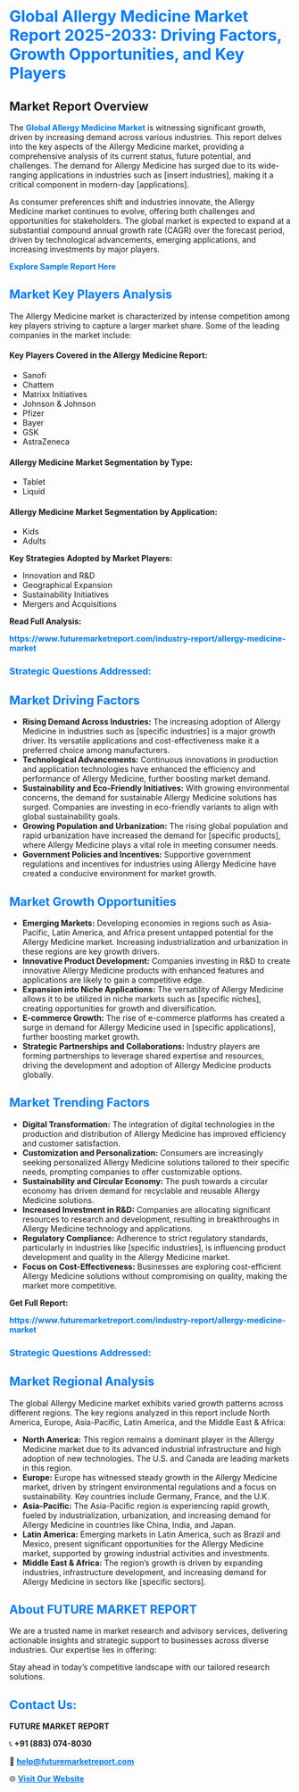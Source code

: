 <h1 style="color: #007BFF;">Global Allergy Medicine Market Report 2025-2033: Driving Factors, Growth Opportunities, and Key Players</h1>

<section id="overview">
<h2>Market Report Overview</h2>
<p>The <a href="https://www.futuremarketreport.com/industry-report/allergy-medicine-market" style="color: #007BFF; text-decoration: none;"><strong>Global Allergy Medicine Market</strong></a> is witnessing significant growth, driven by increasing demand across various industries. This report delves into the key aspects of the Allergy Medicine market, providing a comprehensive analysis of its current status, future potential, and challenges. The demand for Allergy Medicine has surged due to its wide-ranging applications in industries such as [insert industries], making it a critical component in modern-day [applications].</p>
<p>As consumer preferences shift and industries innovate, the Allergy Medicine market continues to evolve, offering both challenges and opportunities for stakeholders. The global market is expected to expand at a substantial compound annual growth rate (CAGR) over the forecast period, driven by technological advancements, emerging applications, and increasing investments by major players.</p>
</section>

<section id="overview">
<p><a href="https://www.futuremarketreport.com/request-sample/reportId=64825" style="color: #007BFF; text-decoration: none;"><strong>Explore Sample Report Here</strong></a></p>
</section>

<section id="key-players">
<h2 style="color: #007BFF;">Market Key Players Analysis</h2>
<p>The Allergy Medicine market is characterized by intense competition among key players striving to capture a larger market share. Some of the leading companies in the market include:</p>
<h4>Key Players Covered in the Allergy Medicine Report:</h4>
<ul><li>Sanofi</li><li>Chattem</li><li>Matrixx Initiatives</li><li>Johnson &amp; Johnson</li><li>Pfizer</li><li>Bayer</li><li>GSK</li><li>AstraZeneca</li></ul>
<h4>Allergy Medicine Market Segmentation by Type:</h4>
<ul><li>Tablet</li><li>Liquid</li></ul>

<h4>Allergy Medicine Market Segmentation by Application:</h4>
<ul><li>Kids</li><li>Adults</li></ul>
<p><strong>Key Strategies Adopted by Market Players:</strong></p>
<ul>
<li>Innovation and R&D</li>
<li>Geographical Expansion</li>
<li>Sustainability Initiatives</li>
<li>Mergers and Acquisitions</li>
</ul>
</section>

<section>
<p><strong>Read Full Analysis: </strong></p><a href="https://www.futuremarketreport.com/industry-report/allergy-medicine-market" style="color: #007BFF; text-decoration: none;"><strong>https://www.futuremarketreport.com/industry-report/allergy-medicine-market</strong></a>
<h3 style="color: #007BFF;">Strategic Questions Addressed:</h3>
</section>

<section id="driving-factors">
<h2 style="color: #007BFF;">Market Driving Factors</h2>
<ul>
<li><strong>Rising Demand Across Industries:</strong> The increasing adoption of Allergy Medicine in industries such as [specific industries] is a major growth driver. Its versatile applications and cost-effectiveness make it a preferred choice among manufacturers.</li>
<li><strong>Technological Advancements:</strong> Continuous innovations in production and application technologies have enhanced the efficiency and performance of Allergy Medicine, further boosting market demand.</li>
<li><strong>Sustainability and Eco-Friendly Initiatives:</strong> With growing environmental concerns, the demand for sustainable Allergy Medicine solutions has surged. Companies are investing in eco-friendly variants to align with global sustainability goals.</li>
<li><strong>Growing Population and Urbanization:</strong> The rising global population and rapid urbanization have increased the demand for [specific products], where Allergy Medicine plays a vital role in meeting consumer needs.</li>
<li><strong>Government Policies and Incentives:</strong> Supportive government regulations and incentives for industries using Allergy Medicine have created a conducive environment for market growth.</li>
</ul>
</section>

<section id="growth-opportunities">
<h2 style="color: #007BFF;">Market Growth Opportunities</h2>
<ul>
<li><strong>Emerging Markets:</strong> Developing economies in regions such as Asia-Pacific, Latin America, and Africa present untapped potential for the Allergy Medicine market. Increasing industrialization and urbanization in these regions are key growth drivers.</li>
<li><strong>Innovative Product Development:</strong> Companies investing in R&D to create innovative Allergy Medicine products with enhanced features and applications are likely to gain a competitive edge.</li>
<li><strong>Expansion into Niche Applications:</strong> The versatility of Allergy Medicine allows it to be utilized in niche markets such as [specific niches], creating opportunities for growth and diversification.</li>
<li><strong>E-commerce Growth:</strong> The rise of e-commerce platforms has created a surge in demand for Allergy Medicine used in [specific applications], further boosting market growth.</li>
<li><strong>Strategic Partnerships and Collaborations:</strong> Industry players are forming partnerships to leverage shared expertise and resources, driving the development and adoption of Allergy Medicine products globally.</li>
</ul>
</section>

<section id="trending-factors">
<h2 style="color: #007BFF;">Market Trending Factors</h2>
<ul>
<li><strong>Digital Transformation:</strong> The integration of digital technologies in the production and distribution of Allergy Medicine has improved efficiency and customer satisfaction.</li>
<li><strong>Customization and Personalization:</strong> Consumers are increasingly seeking personalized Allergy Medicine solutions tailored to their specific needs, prompting companies to offer customizable options.</li>
<li><strong>Sustainability and Circular Economy:</strong> The push towards a circular economy has driven demand for recyclable and reusable Allergy Medicine solutions.</li>
<li><strong>Increased Investment in R&D:</strong> Companies are allocating significant resources to research and development, resulting in breakthroughs in Allergy Medicine technology and applications.</li>
<li><strong>Regulatory Compliance:</strong> Adherence to strict regulatory standards, particularly in industries like [specific industries], is influencing product development and quality in the Allergy Medicine market.</li>
<li><strong>Focus on Cost-Effectiveness:</strong> Businesses are exploring cost-efficient Allergy Medicine solutions without compromising on quality, making the market more competitive.</li>
</ul>
</section>

<section>
<p><strong>Get Full Report: </strong></p><a href="https://www.futuremarketreport.com/industry-report/allergy-medicine-market" style="color: #007BFF; text-decoration: none;"><strong>https://www.futuremarketreport.com/industry-report/allergy-medicine-market</strong></a>
<h3 style="color: #007BFF;">Strategic Questions Addressed:</h3>
</section>


<section id="regional-analysis">
<h2 style="color: #007BFF;">Market Regional Analysis</h2>
<p>The global Allergy Medicine market exhibits varied growth patterns across different regions. The key regions analyzed in this report include North America, Europe, Asia-Pacific, Latin America, and the Middle East & Africa:</p>
<ul>
<li><strong>North America:</strong> This region remains a dominant player in the Allergy Medicine market due to its advanced industrial infrastructure and high adoption of new technologies. The U.S. and Canada are leading markets in this region.</li>
<li><strong>Europe:</strong> Europe has witnessed steady growth in the Allergy Medicine market, driven by stringent environmental regulations and a focus on sustainability. Key countries include Germany, France, and the U.K.</li>
<li><strong>Asia-Pacific:</strong> The Asia-Pacific region is experiencing rapid growth, fueled by industrialization, urbanization, and increasing demand for Allergy Medicine in countries like China, India, and Japan.</li>
<li><strong>Latin America:</strong> Emerging markets in Latin America, such as Brazil and Mexico, present significant opportunities for the Allergy Medicine market, supported by growing industrial activities and investments.</li>
<li><strong>Middle East & Africa:</strong> The region’s growth is driven by expanding industries, infrastructure development, and increasing demand for Allergy Medicine in sectors like [specific sectors].</li>
</ul>
</section>

<footer>
<h2 style="color: #007BFF;">About FUTURE MARKET REPORT</h2>
<p>We are a trusted name in market research and advisory services, delivering actionable insights and strategic support to businesses across diverse industries. Our expertise lies in offering:</p>

<p>Stay ahead in today’s competitive landscape with our tailored research solutions.</p>

<h2 style="color: #007BFF;">Contact Us:</h2>
<p><strong>FUTURE MARKET REPORT</strong></p>
<p>📞 <strong>+91 (883) 074-8030</strong></p>
<p>📧 <strong><a href="mailto:help@futuremarketreport.com" style="color: #007BFF;">help@futuremarketreport.com</a></strong></p>
<p>🌐 <strong><a href="https://www.futuremarketreport.com/" style="color: #007BFF;">Visit Our Website</a></strong></p>
</footer>